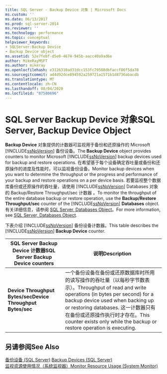 ```yaml
---
title: SQL Server - Backup Device 对象 | Microsoft Docs
ms.custom: ''
ms.date: 06/13/2017
ms.prod: sql-server-2014
ms.reviewer: ''
ms.technology: performance
ms.topic: conceptual
helpviewer_keywords:
- SQLServer:Backup Device
- Backup Device object
ms.assetid: 52e7febf-d5e0-4674-945b-aacc40a9ad6e
author: MikeRayMSFT
ms.author: mikeray
ms.openlocfilehash: e3126310ad31dcc153fc79508dbfaccf86f5da78
ms.sourcegitcommit: ad4d92dce894592a259721a1571b1d8736abacdb
ms.translationtype: MT
ms.contentlocale: zh-CN
ms.lasthandoff: 08/04/2020
ms.locfileid: "87580696"
---
```

# <a name="sql-server-backup-device-object"></a><span data-ttu-id="fda17-102">SQL Server Backup Device 对象</span><span class="sxs-lookup"><span data-stu-id="fda17-102">SQL Server, Backup Device Object</span></span>
  <span data-ttu-id="fda17-103">**Backup Device** 对象提供的计数器可监视用于备份和还原操作的 Microsoft [!INCLUDE[ssNoVersion](../../includes/ssnoversion-md.md)] 备份设备。</span><span class="sxs-lookup"><span data-stu-id="fda17-103">The **Backup Device** object provides counters to monitor Microsoft [!INCLUDE[ssNoVersion](../../includes/ssnoversion-md.md)] backup devices used for backup and restore operations.</span></span> <span data-ttu-id="fda17-104">在希望基于每个设备确定吞吐量或备份和还原操作的进度及性能时，可以监视备份设备。</span><span class="sxs-lookup"><span data-stu-id="fda17-104">Monitor backup devices when you want to determine the throughput or the progress and performance of your backup and restore operations on a per device basis.</span></span> <span data-ttu-id="fda17-105">若要监视整个数据库备份或还原操作的吞吐量，请使用 [!INCLUDE[ssNoVersion](../../includes/ssnoversion-md.md)] Databases 对象的 Backup/Restore Throughput/sec 计数器 。</span><span class="sxs-lookup"><span data-stu-id="fda17-105">To monitor the throughput of the entire database backup or restore operation, use the **Backup/Restore Throughput/sec** counter of the [!INCLUDE[ssNoVersion](../../includes/ssnoversion-md.md)] **Databases** object.</span></span> <span data-ttu-id="fda17-106">有关详细信息，请参阅 [SQL Server, Databases Object](sql-server-databases-object.md)。</span><span class="sxs-lookup"><span data-stu-id="fda17-106">For more information, see [SQL Server, Databases Object](sql-server-databases-object.md).</span></span>  
  
 <span data-ttu-id="fda17-107">下表介绍 [!INCLUDE[ssNoVersion](../../includes/ssnoversion-md.md)] 备份设备计数器。</span><span class="sxs-lookup"><span data-stu-id="fda17-107">This table describes the [!INCLUDE[ssNoVersion](../../includes/ssnoversion-md.md)] **Backup Device** counter.</span></span>  
  
|<span data-ttu-id="fda17-108">SQL Server Backup Device 计数器</span><span class="sxs-lookup"><span data-stu-id="fda17-108">SQL Server Backup Device counters</span></span>|<span data-ttu-id="fda17-109">说明</span><span class="sxs-lookup"><span data-stu-id="fda17-109">Description</span></span>|  
|---------------------------------------|-----------------|  
|<span data-ttu-id="fda17-110">**Device Throughput Bytes/sec**</span><span class="sxs-lookup"><span data-stu-id="fda17-110">**Device Throughput Bytes/sec**</span></span>|<span data-ttu-id="fda17-111">一个备份设备在备份或还原数据库时所用的读写操作的吞吐量（以每秒字节数表示）。</span><span class="sxs-lookup"><span data-stu-id="fda17-111">Throughput of read and write operations (in bytes per second) for a backup device used when backing up or restoring databases.</span></span> <span data-ttu-id="fda17-112">这一计数器只有在备份或还原操作执行时才存在。</span><span class="sxs-lookup"><span data-stu-id="fda17-112">This counter exists only while the backup or restore operation is executing.</span></span>|  
  
## <a name="see-also"></a><span data-ttu-id="fda17-113">另请参阅</span><span class="sxs-lookup"><span data-stu-id="fda17-113">See Also</span></span>  
 <span data-ttu-id="fda17-114">[备份设备 (SQL Server)](../backup-restore/backup-devices-sql-server.md) </span><span class="sxs-lookup"><span data-stu-id="fda17-114">[Backup Devices &#40;SQL Server&#41;](../backup-restore/backup-devices-sql-server.md) </span></span>  
 [<span data-ttu-id="fda17-115">监视资源使用情况（系统监视器）</span><span class="sxs-lookup"><span data-stu-id="fda17-115">Monitor Resource Usage &#40;System Monitor&#41;</span></span>](monitor-resource-usage-system-monitor.md)  
  
  

